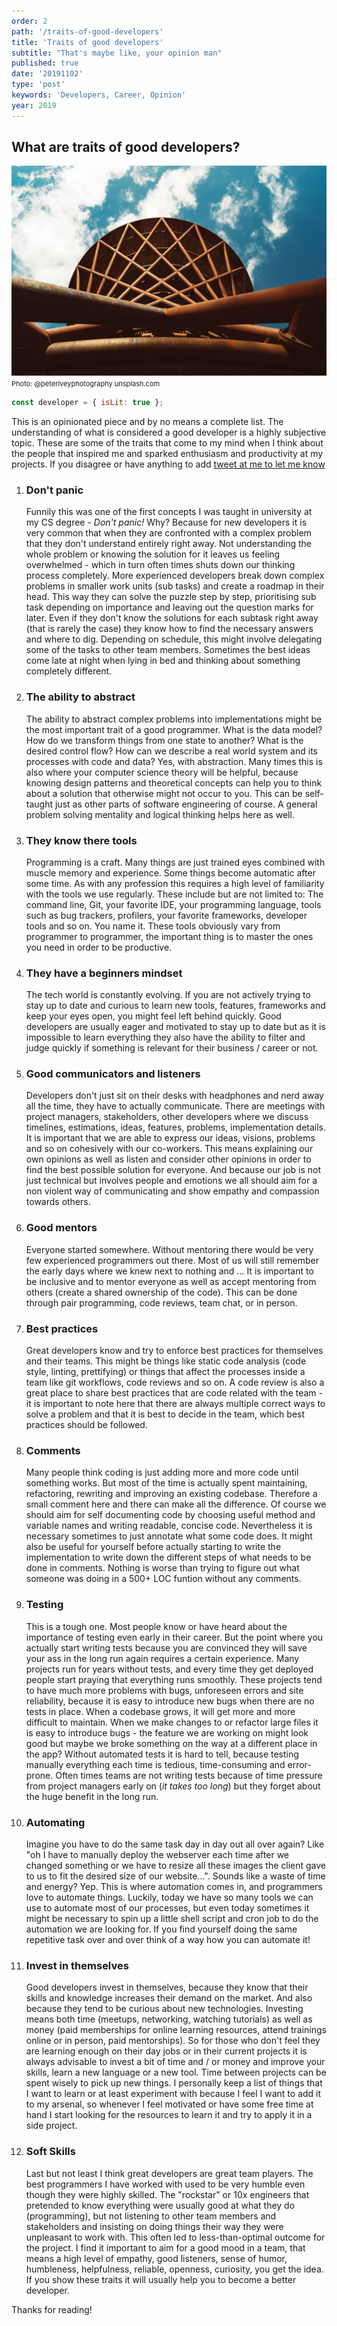 ```yaml
---
order: 2
path: '/traits-of-good-developers'
title: 'Traits of good developers'
subtitle: "That's maybe like, your opinion man"
published: true
date: '20191102'
type: 'post'
keywords: 'Developers, Career, Opinion'
year: 2019
---
```


## What are traits of good developers?

![Camp Adventure, Haslev , Denmark](image.jpg '@peteriveyphotography unsplash.com')
<span style="font-size: 11px;">Photo: @peteriveyphotography unsplash.com</span>

```js
const developer = { isLit: true };
```

This is an opinionated piece and by no means a complete list. The understanding of what is considered a good developer is a highly subjective topic. These are some of the traits that come to my mind when I think about the people that inspired me and sparked enthusiasm and productivity at my projects. If you disagree or have anything to add [tweet at me to let me know](https://twitter.com/tmaximini)

1. ### Don't panic

   Funnily this was one of the first concepts I was taught in university at my CS degree - _Don't panic!_ Why? Because for new developers it is very common that when they are confronted with a complex problem that they don't understand entirely right away. Not understanding the whole problem or knowing the solution for it leaves us feeling overwhelmed - which in turn often times shuts down our thinking process completely.
   More experienced developers break down complex problems in smaller work units (sub tasks) and create a roadmap in their head. This way they can solve the puzzle step by step, prioritising sub task depending on importance and leaving out the question marks for later. Even if they don't know the solutions for each subtask right away (that is rarely the case) they know how to find the necessary answers and where to dig.
   Depending on schedule, this might involve delegating some of the tasks to other team members. Sometimes the best ideas come late at night when lying in bed and thinking about something completely different.

2. ### The ability to abstract

   The ability to abstract complex problems into implementations might be the most important trait of a good programmer. What is the data model? How do we transform things from one state to another? What is the desired control flow? How can we describe a real world system and its processes with code and data? Yes, with abstraction. Many times this is also where your computer science theory will be helpful, because knowing design patterns and theoretical concepts can help you to think about a solution that otherwise might not occur to you. This can be self-taught just as other parts of software engineering of course. A general problem solving mentality and logical thinking helps here as well.

3. ### They know there tools

   Programming is a craft. Many things are just trained eyes combined with muscle memory and experience. Some things become automatic after some time. As with any profession this requires a high level of familiarity with the tools we use regularly. These include but are not limited to: The command line, Git, your favorite IDE, your programming language, tools such as bug trackers, profilers, your favorite frameworks, developer tools and so on.
   You name it. These tools obviously vary from programmer to programmer, the important thing is to master the ones you need in order to be productive.

4. ### They have a beginners mindset

   The tech world is constantly evolving. If you are not actively trying to stay up to date and curious to learn new tools, features, frameworks and keep your eyes open, you might feel left behind quickly. Good developers are usually eager and motivated to stay up to date but as it is impossible to learn everything they also have the ability to filter and judge quickly if something is relevant for their business / career or not.

5. ### Good communicators and listeners

   Developers don't just sit on their desks with headphones and nerd away all the time, they have to actually communicate. There are meetings with project managers, stakeholders, other developers where we discuss timelines, estimations, ideas, features, problems, implementation details. It is important that we are able to express our ideas, visions, problems and so on cohesively with our co-workers. This means explaining our own opinions as well as listen and consider other opinions in order to find the best possible solution for everyone. And because our job is not just technical but involves people and emotions we all should aim for a non violent way of communicating and show empathy and compassion towards others.

6. ### Good mentors

   Everyone started somewhere. Without mentoring there would be very few experienced programmers out there. Most of us will still remember the early days where we knew next to nothing and ...
   It is important to be inclusive and to mentor everyone as well as accept mentoring from others (create a shared ownership of the code).
   This can be done through pair programming, code reviews, team chat, or in person.

7. ### Best practices

   Great developers know and try to enforce best practices for themselves and their teams. This might be things like static code analysis (code style, linting, prettifying) or things that affect the processes inside a team like git workflows, code reviews and so on.
   A code review is also a great place to share best practices that are code related with the team - it is important to note here that there are always multiple correct ways to solve a problem and that it is best to decide in the team, which best practices should be followed.

8. ### Comments

   Many people think coding is just adding more and more code until something works. But most of the time is actually spent maintaining, refactoring, rewriting and improving an existing codebase. Therefore a small comment here and there can make all the difference. Of course we should aim for self documenting code by choosing useful method and variable names and writing readable, concise code. Nevertheless it is necessary sometimes to just annotate what some code does. It might also be useful for yourself before actually starting to write the implementation to write down the different steps of what needs to be done in comments. Nothing is worse than trying to figure out what someone was doing in a 500+ LOC funtion without any comments.

9. ### Testing

   This is a tough one. Most people know or have heard about the importance of testing even early in their career. But the point where you actually start writing tests because you are convinced they will save your ass in the long run again requires a certain experience. Many projects run for years without tests, and every time they get deployed people start praying that everything runs smoothly. These projects tend to have much more problems with bugs, unforeseen errors and site reliability, because it is easy to introduce new bugs when there are no tests in place. When a codebase grows, it will get more and more difficult to maintain. When we make changes to or refactor large files it is easy to introduce bugs - the feature we are working on might look good but maybe we broke something on the way at a different place in the app? Without automated tests it is hard to tell, because testing manually everything each time is tedious, time-consuming and error-prone. Often times teams are not writing tests because of time pressure from project managers early on (_it takes too long_) but they forget about the huge benefit in the long run.

10. ### Automating

    Imagine you have to do the same task day in day out all over again? Like "oh I have to manually deploy the webserver each time after we changed something or we have to resize all these images the client gave to us to fit the desired size of our website...".
    Sounds like a waste of time and energy? Yep. This is where automation comes in, and programmers love to automate things. Luckily, today we have so many tools we can use to automate most of our processes, but even today sometimes it might be necessary to spin up a little shell script and cron job to do the automation we are looking for. If you find yourself doing the same repetitive task over and over think of a way how you can automate it!

11. ### Invest in themselves

    Good developers invest in themselves, because they know that their skills and knowledge increases their demand on the market. And also because they tend to be curious about new technologies. Investing means both time (meetups, networking, watching tutorials) as well as money (paid memberships for online learning resources, attend trainings online or in person, paid mentorships). So for those who don't feel they are learning enough on their day jobs or in their current projects it is always advisable to invest a bit of time and / or money and improve your skills, learn a new language or a new tool. Time between projects can be spent wisely to pick up new things. I personally keep a list of things that I want to learn or at least experiment with because I feel I want to add it to my arsenal, so whenever I feel motivated or have some free time at hand I start looking for the resources to learn it and try to apply it in a side project.

12. ### Soft Skills
    Last but not least I think great developers are great team players. The best programmers I have worked with used to be very humble even though they were highly skilled. The "rockstar" or 10x engineers that pretended to know everything were usually good at what they do (programming), but not listening to other team members and stakeholders and insisting on doing things their way they were unpleasant to work with. This often led to less-than-optimal outcome for the project. I find it important to aim for a good mood in a team, that means a high level of empathy, good listeners, sense of humor, humbleness, helpfulness, reliable, openness, curiosity, you get the idea. If you show these traits it will usually help you to become a better developer.

Thanks for reading!

